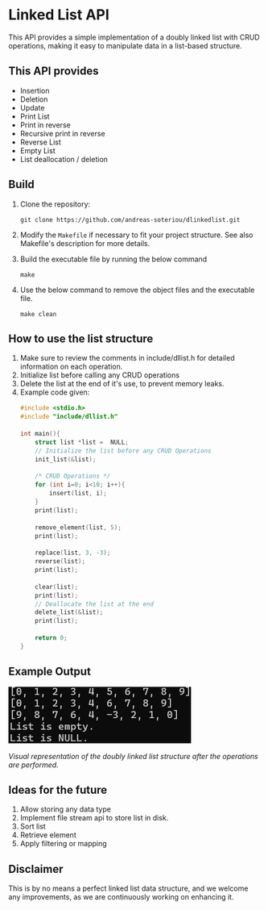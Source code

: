 # Linked List API
This API provides a simple implementation of a doubly linked list with CRUD operations, making it easy to manipulate data in a list-based structure.

## This API provides
* Insertion
* Deletion
* Update
* Print List 
* Print in reverse
* Recursive print in reverse
* Reverse List
* Empty List 
* List deallocation / deletion

## Build
1. Clone the repository:
    ```
    git clone https://github.com/andreas-soteriou/dlinkedlist.git 
    ```
2. Modify the `Makefile` if necessary to fit your project structure. See also Makefile's description for more details.

2. Build the executable file by running the below command
    
    ```
    make
    ```
3. Use the below command to remove the object files and the executable file.
    ```
    make clean
    ```

## How to use the list structure 

1. Make sure to review the comments in include/dllist.h for detailed information on each operation.
2. Initialize list before calling any CRUD operations
3. Delete the list at the end of it's use, to prevent memory leaks.
5. Example code given:
    ``` c
    #include <stdio.h>
    #include "include/dllist.h"

    int main(){
        struct list *list =  NULL;
        // Initialize the list before any CRUD Operations
        init_list(&list);
        
        /* CRUD Operations */
        for (int i=0; i<10; i++){
            insert(list, i);
        }
        print(list);

        remove_element(list, 5);
        print(list);
        
        replace(list, 3, -3);
        reverse(list);
        print(list);

        clear(list);
        print(list);
        // Deallocate the list at the end
        delete_list(&list);
        print(list);

        return 0;
    }
    ```
## Example Output 
![Doubly Linked List Demo](images/dllist-test.png)

*Visual representation of the doubly linked list structure after the operations are performed.*

## Ideas for the future
1. Allow storing any data type
2. Implement file stream api to store list in disk.
3. Sort list 
4. Retrieve element
5. Apply filtering or mapping 

## Disclaimer
This is by no means a perfect linked list data structure, and we welcome any improvements, as we are continuously working on enhancing it.
